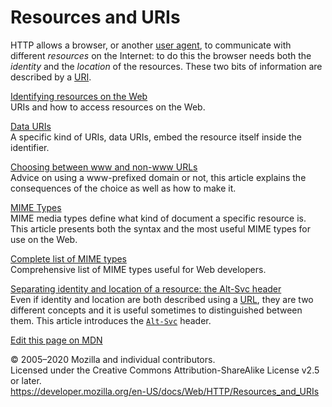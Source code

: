 Resources and URIs
==================

HTTP allows a browser, or another [user agent](https://developer.mozilla.org/en-US/docs/Glossary/user_agent), to communicate with different *resources* on the Internet: to do this the browser needs both the *identity* and the *location* of the resources. These two bits of information are described by a [URI](https://developer.mozilla.org/en-US/docs/Glossary/URI).

[Identifying resources on the Web](basics_of_http/identifying_resources_on_the_web)  
URIs and how to access resources on the Web.

[Data URIs](basics_of_http/data_uris)  
A specific kind of URIs, data URIs, embed the resource itself inside the identifier.

[Choosing between www and non-www URLs](basics_of_http/choosing_between_www_and_non-www_urls)  
Advice on using a www-prefixed domain or not, this article explains the consequences of the choice as well as how to make it.

[MIME Types](basics_of_http/mime_types)  
MIME media types define what kind of document a specific resource is. This article presents both the syntax and the most useful MIME types for use on the Web.

[Complete list of MIME types](basics_of_http/mime_types/complete_list_of_mime_types)  
Comprehensive list of MIME types useful for Web developers.

[Separating identity and location of a resource: the Alt-Svc header](basics_of_http/separating_identity_and_location_of_a_resource)  
Even if identity and location are both described using a [URL](https://developer.mozilla.org/en-US/docs/Glossary/URL), they are two different concepts and it is useful sometimes to distinguished between them. This article introduces the [`Alt-Svc`](headers/alt-svc) header.

<a href="https://developer.mozilla.org/en-US/docs/Web/HTTP/Resources_and_URIs$edit" class="_attribution-link">Edit this page on MDN</a>

© 2005–2020 Mozilla and individual contributors.  
Licensed under the Creative Commons Attribution-ShareAlike License v2.5 or later.  
<a href="https://developer.mozilla.org/en-US/docs/Web/HTTP/Resources_and_URIs" class="_attribution-link">https://developer.mozilla.org/en-US/docs/Web/HTTP/Resources_and_URIs</a>
